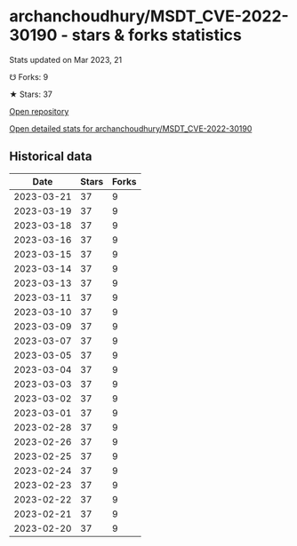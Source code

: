 # archanchoudhury/MSDT_CVE-2022-30190 - stars & forks statistics

Stats updated on Mar 2023, 21

☋ Forks: 9

★ Stars: 37

[Open repository](https://github.com/archanchoudhury/MSDT_CVE-2022-30190)

[Open detailed stats for archanchoudhury/MSDT_CVE-2022-30190](https://reviewgithub.com/rep/archanchoudhury/MSDT_CVE-2022-30190)

## Historical data
| Date | Stars | Forks |
|------|-------|-------|
| 2023-03-21 | 37 | 9 | 
| 2023-03-19 | 37 | 9 | 
| 2023-03-18 | 37 | 9 | 
| 2023-03-16 | 37 | 9 | 
| 2023-03-15 | 37 | 9 | 
| 2023-03-14 | 37 | 9 | 
| 2023-03-13 | 37 | 9 | 
| 2023-03-11 | 37 | 9 | 
| 2023-03-10 | 37 | 9 | 
| 2023-03-09 | 37 | 9 | 
| 2023-03-07 | 37 | 9 | 
| 2023-03-05 | 37 | 9 | 
| 2023-03-04 | 37 | 9 | 
| 2023-03-03 | 37 | 9 | 
| 2023-03-02 | 37 | 9 | 
| 2023-03-01 | 37 | 9 | 
| 2023-02-28 | 37 | 9 | 
| 2023-02-26 | 37 | 9 | 
| 2023-02-25 | 37 | 9 | 
| 2023-02-24 | 37 | 9 | 
| 2023-02-23 | 37 | 9 | 
| 2023-02-22 | 37 | 9 | 
| 2023-02-21 | 37 | 9 | 
| 2023-02-20 | 37 | 9 | 

